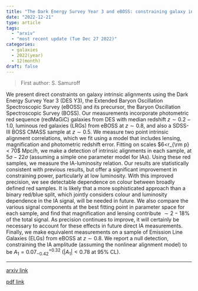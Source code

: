 ```yaml
---
title: "The Dark Energy Survey Year 3 and eBOSS: constraining galaxy intrinsic alignments across luminosity and colour space"
date: "2022-12-21"
type: article
tags:
  - "arxiv"
  - "most recent update (Tue Dec 27 2022)"
categories:
  - galaxies
  - 2022(year)
  - 12(month)
draft: false
---
```


> First author: S. Samuroff

 We present direct constraints on galaxy intrinsic alignments using the Dark
Energy Survey Year 3 (DES Y3), the Extended Baryon Oscillation Spectroscopic
Survey (eBOSS) and its precursor, the Baryon Oscillation Spectroscopic Survey
(BOSS). Our measurements incorporate photometric red sequence (redMaGiC)
galaxies from DES with median redshift $z\sim0.2-1.0$, luminous red galaxies
(LRGs) from eBOSS at $z\sim0.8$, and also a SDSS-III BOSS CMASS sample at
$z\sim0.5$. We measure two point intrinsic alignment correlations, which we fit
using a model that includes lensing, magnification and photometric redshift
error. Fitting on scales $6<r_{\rm p} < 70$ Mpc$/h$, we make a detection of
intrinsic alignments in each sample, at $5\sigma-22\sigma$ (assuming a simple
one parameter model for IAs). Using these red samples, we measure the
IA-luminosity relation. Our results are statistically consistent with previous
results, but offer a significant improvement in constraining power,
particularly at low luminosity. With this improved precision, we see detectable
dependence on colour between broadly defined red samples. It is likely that a
more sophisticated approach than a binary red/blue split, which jointly
considers colour and luminosity dependence in the IA signal, will be needed in
future. We also compare the various signal components at the best fitting point
in parameter space for each sample, and find that magnification and lensing
contribute $\sim2-18\%$ of the total signal. As precision continues to improve,
it will certainly be necessary to account for these effects in future direct IA
measurements. Finally, we make equivalent measurements on a sample of Emission
Line Galaxies (ELGs) from eBOSS at $z\sim 0.8$. We report a null detection,
constraining the IA amplitude (assuming the nonlinear alignment model) to be
$A_1=0.07^{+0.32}_{-0.42}$ ($|A_1|<0.78$ at $95\%$ CL).

---
[arxiv link](http://arxiv.org/abs/2212.11319v1)

[pdf link](http://arxiv.org/pdf/2212.11319v1)
